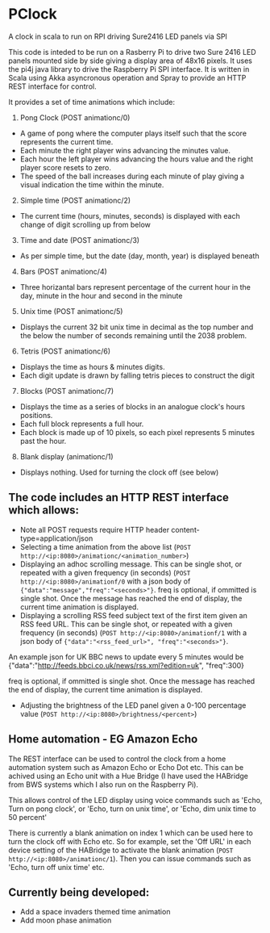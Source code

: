 # PClock
A clock in scala to run on RPI driving Sure2416 LED panels via SPI

This code is inteded to be run on a Rasberry Pi to drive two Sure 2416 LED panels mounted side by side giving a display area of 48x16 pixels. 
It uses the pi4j java library to drive the Raspberry Pi SPI interface.
It is written in Scala using Akka asyncronous operation and Spray to provide an HTTP REST interface for control.

It provides a set of time animations which include:

1. Pong Clock (POST animationc/0)
  * A game of pong where the computer plays itself such that the score represents the current time. 
  * Each minute the right player wins advancing the minutes value. 
  * Each hour the left player wins advancing the hours value and the right player score resets to zero.
  * The speed of the ball increases during each minute of play giving a visual indication the time within the minute.

2. Simple time (POST animationc/2)
  * The current time (hours, minutes, seconds) is displayed with each change of digit scrolling up from below

3. Time and date (POST animationc/3)
  * As per simple time, but the date (day, month, year) is displayed beneath

4. Bars (POST animationc/4)
  * Three horizantal bars represent percentage of the current hour in the day, minute in the hour and second in the minute
  
5. Unix time (POST animationc/5)
  * Displays the current 32 bit unix time in decimal as the top number and the below the number of seconds remaining until the 2038 problem.
  
6. Tetris (POST animationc/6)
  * Displays the time as hours & minutes digits. 
  * Each digit update is drawn by falling tetris pieces to construct the digit

7. Blocks (POST animationc/7)
  * Displays the time as a series of blocks in an analogue clock's hours positions. 
  * Each full block represents a full hour.
  * Each block is made up of 10 pixels, so each pixel represents 5 minutes past the hour.

  
8. Blank display (animationc/1)
  * Displays nothing. Used for turning the clock off (see below)

## The code includes an HTTP REST interface which allows:
  * Note all POST requests require HTTP header content-type=application/json
  * Selecting a time animation from the above list (`POST http://<ip:8080>/animationc/<animation_number>`)
  * Displaying an adhoc scrolling message. This can be single shot, or repeated with a given frequency 
  (in seconds) (`POST http://<ip:8080>/animationf/0` with a json body of `{"data":"message","freq":"<seconds>"}`. freq is optional, 
  if ommitted is single shot. Once the message has reached the end of display, the current time animation is displayed.
  * Displaying a scrolling RSS feed subject text of the first item given an RSS feed URL. This can be single shot, or repeated with a given frequency 
  (in seconds) (`POST http://<ip:8080>/animationf/1` with a json body of `{"data":"<rss_feed_url>", "freq":"<seconds>"}`. 
  
  An example json for UK BBC news to update every 5 minutes would be {"data":"http://feeds.bbci.co.uk/news/rss.xml?edition=uk", "freq":300}
  
  freq is optional, if ommitted is single shot. Once the message has reached the end of display, the current time animation is displayed.
  * Adjusting the brightness of the LED panel given a 0-100 percentage value (`POST http://<ip:8080>/brightness/<percent>`)

## Home automation - EG Amazon Echo

The REST interface can be used to control the clock from a home automation system such as Amazon Echo or Echo Dot etc. This can be achived using 
an Echo unit with a Hue Bridge (I have used the HABridge from BWS systems which I also run on the Raspberry Pi). 

This allows control of the LED display 
using voice commands such as 'Echo, Turn on pong clock', or 'Echo, turn on unix time', or 'Echo, dim unix time to 50 percent'

There is currently a blank animation on index 1 which can be used here to turn the clock off with Echo etc. So for example, set the 
'Off URL' in each device setting of the HABridge to activate the blank animation (`POST http://<ip:8080>/animationc/1`). Then you can issue 
commands such as 'Echo, turn off unix time' etc.

## Currently being developed:
  * Add a space invaders themed time animation
  * Add moon phase animation

